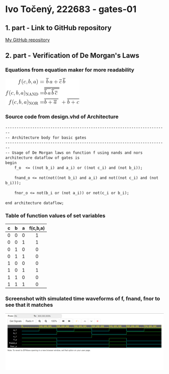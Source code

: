 # Ivo Točený, 222683 - gates-01

## 1. part - Link to GitHub repository

[My GitHub repository](https://github.com/Ivo-Toceny-222683/Digital-electronics-1)

## 2. part - Verification of De Morgan's Laws

### Equations from equation maker for more readability
![Screenshot of equations from equation maker](images/Rovnica.jpg)

### Source code from design.vhd of Architecture
```
------------------------------------------------------------------------
-- Architecture body for basic gates
------------------------------------------------------------------------
-- Usage of De Morgan laws on function f using nands and nors
architecture dataflow of gates is
begin
    f_o  <= ((not b_i) and a_i) or ((not c_i) and (not b_i));

    fnand_o <= not(not((not b_i) and a_i) and not((not c_i) and (not b_i)));

    fnor_o <= not(b_i or (not a_i)) or not(c_i or b_i);

end architecture dataflow;
```

### Table of function values of set variables
| **c** | **b** |**a** | **f(c,b,a)** |
| :-: | :-: | :-: | :-: |
| 0 | 0 | 0 | 1 |
| 0 | 0 | 1 | 1 |
| 0 | 1 | 0 | 0 |
| 0 | 1 | 1 | 0 |
| 1 | 0 | 0 | 0 |
| 1 | 0 | 1 | 1 |
| 1 | 1 | 0 | 0 |
| 1 | 1 | 1 | 0 |

### Screenshot with simulated time waveforms of f, fnand, fnor to see that it matches
![Screenshot of time waveforms](images/De_Morgan_Laws_Sim_Toceny.png)